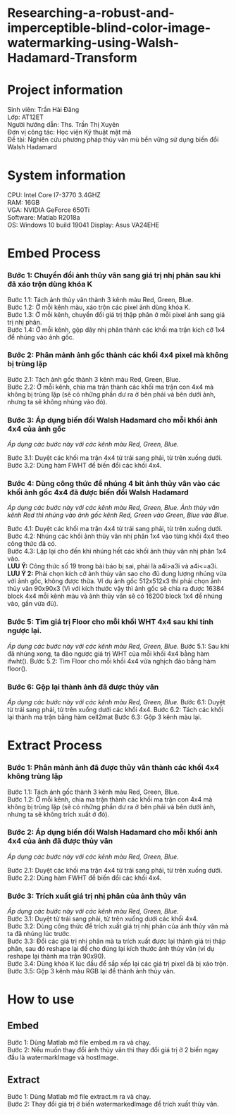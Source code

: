 # Researching-a-robust-and-imperceptible-blind-color-image-watermarking-using-Walsh-Hadamard-Transform

# Project information
Sinh viên: Trần Hải Đăng  		
Lớp: AT12ET  
Người hướng dẫn: Ths. Trần Thị Xuyên  
Đơn vị công tác: Học viện Kỹ thuật mật mã  
Đề tài: Nghiên cứu phương pháp thủy vân mù bền vững sử dụng biến đổi Walsh Hadamard  

# System information

CPU: Intel Core I7-3770 3.4GHZ  
RAM: 16GB  
VGA: NVIDIA GeForce 650Ti  
Software: Matlab R2018a  
OS: Windows 10 build 19041
Display: Asus VA24EHE

# Embed Process
### Bước 1: Chuyển đổi ảnh thủy vân sang giá trị nhị phân sau khi đã xáo trộn dùng khóa K
Bước 1.1: Tách ảnh thủy vân thành 3 kênh màu Red, Green, Blue.  
Bước 1.2: Ở mỗi kênh màu, xáo trộn các pixel ảnh dùng khóa K.  
Bước 1.3: Ở mỗi kênh, chuyển đổi giá trị thập phân ở mỗi pixel ảnh sang giá trị nhị phân.  
Bước 1.4: Ở mỗi kênh, gộp dãy nhị phân thành các khối ma trận kích cỡ 1x4 để nhúng vào ảnh gốc.  

### Bước 2: Phân mảnh ảnh gốc thành các khối 4x4 pixel mà không bị trùng lặp
Bước 2.1: Tách ảnh gốc thành 3 kênh màu Red, Green, Blue.  
Bước 2.2: Ở mỗi kênh, chia ma trận thành các khối ma trận con 4x4 mà không bị trùng lặp (sẽ có những phần dư ra ở bên phải và bên dưới ảnh, nhưng ta sẽ không nhúng vào đó).  

### Bước 3: Áp dụng biến đổi Walsh Hadamard cho mỗi khối ảnh 4x4 của ảnh gốc
*Áp dụng các bước này với các kênh màu Red, Green, Blue.*  

Bước 3.1: Duyệt các khối ma trận 4x4 từ trái sang phải, từ trên xuống dưới.  
Bước 3.2: Dùng hàm FWHT để biến đổi các khối 4x4.  

### Bước 4: Dùng công thức để nhúng 4 bit ảnh thủy vân vào các khối ảnh gốc 4x4 đã được biến đổi Walsh Hadamard
*Áp dụng các bước này với các kênh màu Red, Green, Blue. Ảnh thủy vân kênh Red thì nhúng vào ảnh gốc kênh Red, Green vào Green, Blue vào Blue.*  

Bước 4.1: Duyệt các khối ma trận 4x4 từ trái sang phải, từ trên xuống dưới.  
Bước 4.2: Nhúng các khối ảnh thủy vân nhị phân 1x4 vào từng khối 4x4 theo công thức đã có.  
Bước 4.3: Lặp lại cho đến khi nhúng hết các khối ảnh thủy vân nhị phân 1x4 vào.  
**LƯU Ý:** Công thức số 19 trong bài báo bị sai, phải là a4i>a3i và a4i<=a3i.  
**LƯU Ý 2:** Phải chọn kích cỡ ảnh thủy vân sao cho đủ dung lượng nhúng vừa với ảnh gốc, không được thừa.  Ví dụ ảnh gốc 512x512x3 thì phải chọn ảnh thủy vân 90x90x3 (Vì với kích thước vậy thì ảnh gốc sẽ chia ra được 16384 block 4x4 mỗi kênh màu và ảnh thủy vân sẽ có 16200 block 1x4 để nhúng vào, gần vừa đủ).

### Bước 5: Tìm giá trị Floor cho mỗi khối WHT 4x4 sau khi tính ngược lại.
*Áp dụng các bước này với các kênh màu Red, Green, Blue.*
Bước 5.1: Sau khi đã nhúng xong, ta đảo ngược giá trị WHT của mỗi khối 4x4 bằng hàm ifwht().
Bước 5.2: Tìm Floor cho mỗi khối 4x4 vừa nghịch đảo bằng hàm floor().

### Bước 6: Gộp lại thành ảnh đã được thủy vân
*Áp dụng các bước này với các kênh màu Red, Green, Blue.*
Bước 6.1: Duyệt từ trái sang phải, từ trên xuống dưới các khối 4x4.
Bước 6.2: Tách các khối lại thành ma trận bằng hàm cell2mat
Bước 6.3: Gộp 3 kênh màu lại.

# Extract Process
### Bước 1: Phân mảnh ảnh đã được thủy vân thành các khối 4x4 không trùng lặp
Bước 1.1: Tách ảnh gốc thành 3 kênh màu Red, Green, Blue.  
Bước 1.2: Ở mỗi kênh, chia ma trận thành các khối ma trận con 4x4 mà không bị trùng lặp (sẽ có những phần dư ra ở bên phải và bên dưới ảnh, nhưng ta sẽ không trích xuất ở đó).  

### Bước 2: Áp dụng biến đổi Walsh Hadamard cho mỗi khối ảnh 4x4 của ảnh đã được thủy vân
*Áp dụng các bước này với các kênh màu Red, Green, Blue.*  

Bước 2.1: Duyệt các khối ma trận 4x4 từ trái sang phải, từ trên xuống dưới.  
Bước 2.2: Dùng hàm FWHT để biến đổi các khối 4x4.  

### Bước 3: Trích xuất giá trị nhị phân của ảnh thủy vân
*Áp dụng các bước này với các kênh màu Red, Green, Blue.*  
Bước 3.1: Duyệt từ trái sang phải, từ trên xuống dưới các khối 4x4.  
Bước 3.2: Dùng công thức để trích xuất giá trị nhị phân của ảnh thủy vân mà ta đã nhúng lúc trước.  
Bước 3.3: Đổi các giá trị nhị phân mà ta trích xuất được lại thành giá trị thập phân, sau đó reshape lại để cho đúng lại kích thước ảnh thủy vân (ví dụ reshape lại thành ma trận 90x90).  
Bước 3.4: Dùng khóa K lúc đầu để sắp xếp lại các giá trị pixel đã bị xáo trộn.  
Bước 3.5: Gộp 3 kênh màu RGB lại để thành ảnh thủy vân.


# How to use
## Embed
Bước 1: Dùng Matlab mở file embed.m ra và chạy.  
Bước 2: Nếu muốn thay đổi ảnh thủy vân thì thay đổi giá trị ở 2 biến ngay đầu là watermarkImage và hostImage.  

## Extract
Bước 1: Dùng Matlab mở file extract.m ra và chạy.  
Bước 2: Thay đổi giá trị ở biến watermarkedImage để trích xuất thủy vân.  
<!--stackedit_data:
eyJoaXN0b3J5IjpbMTAwODI4MjcxNiwxMjUyNDQ3NTA1LDY5MT
IxMjAxOSwtMjAyMTY0NDY2NiwxNzA5NjE3OTQxLDE0MDU3MzYy
NThdfQ==
-->